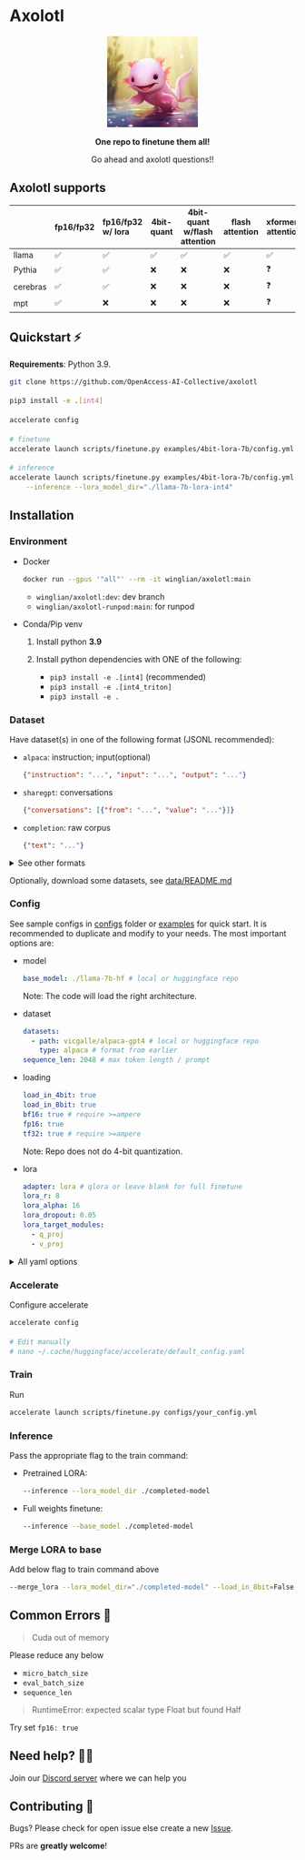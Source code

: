 # Axolotl

<div align="center">
  <img src="image/axolotl.png" alt="axolotl" width="160">
  <div>
    <p>
      <b>One repo to finetune them all! </b>
    </p>
    <p>
      Go ahead and axolotl questions!!
    </p>
  </div>
</div>

## Axolotl supports

|          | fp16/fp32 | fp16/fp32 w/ lora | 4bit-quant | 4bit-quant w/flash attention | flash attention | xformers attention |
|----------|:----------|:------------------|------------|------------------------------|-----------------|--------------------|
| llama    | ✅         | ✅                 | ✅          | ✅                            | ✅               | ✅                  |
| Pythia   | ✅         | ✅                 | ❌          | ❌                            | ❌               | ❓                  |
| cerebras | ✅         | ✅                 | ❌          | ❌                            | ❌               | ❓                  |
| mpt      | ✅         | ❌                 | ❌          | ❌                            | ❌               | ❓                  |


## Quickstart ⚡

**Requirements**: Python 3.9.

```bash
git clone https://github.com/OpenAccess-AI-Collective/axolotl

pip3 install -e .[int4]

accelerate config

# finetune
accelerate launch scripts/finetune.py examples/4bit-lora-7b/config.yml

# inference
accelerate launch scripts/finetune.py examples/4bit-lora-7b/config.yml \
    --inference --lora_model_dir="./llama-7b-lora-int4"
```

## Installation

### Environment

- Docker
  ```bash
  docker run --gpus '"all"' --rm -it winglian/axolotl:main
  ```
  - `winglian/axolotl:dev`: dev branch
  - `winglian/axolotl-runpod:main`: for runpod

- Conda/Pip venv
  1. Install python **3.9**

  2. Install python dependencies with ONE of the following:
      - `pip3 install -e .[int4]` (recommended)
      - `pip3 install -e .[int4_triton]`
      - `pip3 install -e .`

### Dataset

Have dataset(s) in one of the following format (JSONL recommended):

- `alpaca`: instruction; input(optional)
  ```json
  {"instruction": "...", "input": "...", "output": "..."}
  ```
- `sharegpt`: conversations
  ```json
  {"conversations": [{"from": "...", "value": "..."}]}
  ```
- `completion`: raw corpus
  ```json
  {"text": "..."}
  ```

<details>

<summary>See other formats</summary>

- `jeopardy`: question and answer
  ```json
  {"question": "...", "category": "...", "answer": "..."}
  ```
- `oasst`: instruction
  ```json
  {"INSTRUCTION": "...", "RESPONSE": "..."}
  ```
- `gpteacher`: instruction; input(optional)
  ```json
  {"instruction": "...", "input": "...", "response": "..."}
  ```
- `reflection`: instruction with reflect; input(optional)
  ```json
  {"instruction": "...", "input": "...", "output": "...", "reflection": "...", "corrected": "..."}
  ```
- `explainchoice`: question, choices, (solution OR explanation)
  ```json
  {"question": "...", "choices": ["..."], "solution": "...", "explanation": "..."}
  ```
- `concisechoice`: question, choices, (solution OR explanation)
  ```json
  {"question": "...", "choices": ["..."], "solution": "...", "explanation": "..."}
  ```
- `summarizetldr`: article and summary
  ```json
  {"article": "...", "summary": "..."}
  ```

> Have some new format to propose? Check if it's already defined in [data.py](src/axolotl/utils/data.py) in `dev` branch!

</details>

Optionally, download some datasets, see [data/README.md](data/README.md)

### Config

See sample configs in [configs](configs) folder or [examples](examples) for quick start. It is recommended to duplicate and modify to your needs. The most important options are:

- model
  ```yaml
  base_model: ./llama-7b-hf # local or huggingface repo
  ```
  Note: The code will load the right architecture.

- dataset
  ```yaml
  datasets:
    - path: vicgalle/alpaca-gpt4 # local or huggingface repo
      type: alpaca # format from earlier
  sequence_len: 2048 # max token length / prompt
  ```

- loading
  ```yaml
  load_in_4bit: true
  load_in_8bit: true
  bf16: true # require >=ampere
  fp16: true
  tf32: true # require >=ampere
  ```
  Note: Repo does not do 4-bit quantization.

- lora
  ```yaml
  adapter: lora # qlora or leave blank for full finetune
  lora_r: 8
  lora_alpha: 16
  lora_dropout: 0.05
  lora_target_modules:
    - q_proj
    - v_proj
  ```

<details>

<summary>All yaml options</summary>

```yaml
# this is the huggingface model that contains *.pt, *.safetensors, or *.bin files
# this can also be a relative path to a model on disk
base_model: ./llama-7b-hf
# you can specify an ignore pattern if the model repo contains more than 1 model type (*.pt, etc)
base_model_ignore_patterns:
# if the base_model repo on hf hub doesn't include configuration .json files,
# you can set that here, or leave this empty to default to base_model
base_model_config: ./llama-7b-hf
# If you want to specify the type of model to load, AutoModelForCausalLM is a good choice too
model_type: AutoModelForCausalLM
# Corresponding tokenizer for the model AutoTokenizer is a good choice
tokenizer_type: AutoTokenizer
# Trust remote code for untrusted source
trust_remote_code:

# whether you are training a 4-bit GPTQ quantized model
load_4bit: true
gptq_groupsize: 128 # group size
gptq_model_v1: false # v1 or v2

# this will attempt to quantize the model down to 8 bits and use adam 8 bit optimizer
load_in_8bit: true
# use bitsandbytes 4 bit
load_in_4bit:

# Use CUDA bf16
bf16: true # bool or 'full' for `bf16_full_eval`. require >=ampere
# Use CUDA fp16
fp16: true
# Use CUDA tf32
tf32: true # require >=ampere

# a list of one or more datasets to finetune the model with
datasets:
  # this can be either a hf dataset, or relative path
  - path: vicgalle/alpaca-gpt4
  # The type of prompt to use for training. [alpaca, sharegpt, gpteacher, oasst, reflection]
    type: alpaca # format OR format:prompt_style (chat/instruct)
    data_files: # path to source data files
    shards: # true if use subset data. make sure to set `shards` param also
shards: # number of shards to split dataset into

# axolotl attempts to save the dataset as an arrow after packing the data together so
# subsequent training attempts load faster, relative path
dataset_prepared_path: data/last_run_prepared
# push prepared dataset to hub
push_dataset_to_hub: # repo path
# How much of the dataset to set aside as evaluation. 1 = 100%, 0.50 = 50%, etc
val_set_size: 0.04

# the maximum length of an input to train with, this should typically be less than 2048
# as most models have a token/context limit of 2048
sequence_len: 2048
# max sequence length to concatenate training samples together up to
# inspired by StackLLaMA. see https://huggingface.co/blog/stackllama#supervised-fine-tuning
max_packed_sequence_len: 1024

# if you want to use 'lora' or 'qlora' or leave blank to train all parameters in original model
adapter: lora
# if you already have a lora model trained that you want to load, put that here
# lora hyperparameters
lora_model_dir:
lora_r: 8
lora_alpha: 16
lora_dropout: 0.05
lora_target_modules:
  - q_proj
  - v_proj
#  - k_proj
#  - o_proj
#  - gate_proj
#  - down_proj
#  - up_proj
lora_modules_to_save:
#  - embed_tokens
#  - lm_head
lora_out_dir:
lora_fan_in_fan_out: false

# wandb configuration if you're using it
wandb_mode:
wandb_project:
wandb_watch:
wandb_run_id:
wandb_log_model: # 'checkpoint'

# where to save the finished model to
output_dir: ./completed-model

# training hyperparameters
batch_size: 8
micro_batch_size: 2
eval_batch_size: 2
num_epochs: 3
warmup_steps: 100
learning_rate: 0.00003
logging_steps:

# whether to mask out or include the human's prompt from the training labels
train_on_inputs: false
# don't use this, leads to wonky training (according to someone on the internet)
group_by_length: false

# does not work with current implementation of 4-bit LoRA
gradient_checkpointing: false

# stop training after this many evaluation losses have increased in a row
# https://huggingface.co/transformers/v4.2.2/_modules/transformers/trainer_callback.html#EarlyStoppingCallback
early_stopping_patience: 3

# specify a scheduler and kwargs to use with the optimizer
lr_scheduler: # 'one_cycle' | 'log_sweep' | empty for cosine
lr_scheduler_kwargs:

# for one_cycle optim
lr_div_factor: # learning rate div factor

# for log_sweep optim
log_sweep_min_lr:
log_sweep_max_lr:

# specify optimizer
optimizer:
# specify weight decay
weight_decay:

# whether to use xformers attention patch https://github.com/facebookresearch/xformers:
xformers_attention:
# whether to use flash attention patch https://github.com/HazyResearch/flash-attention:
flash_attention:  # require a100 for llama

# resume from a specific checkpoint dir
resume_from_checkpoint:
# if resume_from_checkpoint isn't set and you simply want it to start where it left off
# be careful with this being turned on between different models
auto_resume_from_checkpoints: false

# don't mess with this, it's here for accelerate and torchrun
local_rank:

# add or change special tokens
special_tokens:
  # bos_token: "<s>"
  # eos_token: "</s>"
  # unk_token: "<unk>"
# add extra tokens
tokens:

# FSDP
fsdp:
fsdp_config:

# Deepspeed
deepspeed:

# Path to torch distx for optim 'adamw_anyprecision'
torchdistx_path:

# Set padding for data collator to 'longest'
collator_pad_to_longest:

# Debug mode
debug:

# Seed
seed:
```

</details>

### Accelerate

Configure accelerate

```bash
accelerate config

# Edit manually
# nano ~/.cache/huggingface/accelerate/default_config.yaml
```

### Train

Run
```bash
accelerate launch scripts/finetune.py configs/your_config.yml
```

### Inference

Pass the appropriate flag to the train command:

- Pretrained LORA:
  ```bash
  --inference --lora_model_dir ./completed-model
  ```
- Full weights finetune:
  ```bash
  --inference --base_model ./completed-model
  ```

### Merge LORA to base

Add below flag to train command above

```bash
--merge_lora --lora_model_dir="./completed-model" --load_in_8bit=False --load_in_4bit=False
```

## Common Errors 🧰

> Cuda out of memory

Please reduce any below
  - `micro_batch_size`
  - `eval_batch_size`
  - `sequence_len`

> RuntimeError: expected scalar type Float but found Half

Try set `fp16: true`

## Need help? 🙋‍♂️

Join our [Discord server](https://discord.gg/HhrNrHJPRb) where we can help you

## Contributing 🤝

Bugs? Please check for open issue else create a new [Issue](https://github.com/OpenAccess-AI-Collective/axolotl/issues/new).

PRs are **greatly welcome**!
